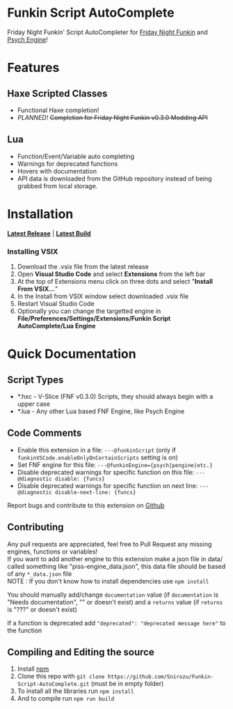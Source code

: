 # Funkin Script AutoComplete
Friday Night Funkin' Script AutoCompleter for [Friday Night Funkin](https://ninja-muffin24.itch.io/funkin) and [Psych Engine](https://github.com/ShadowMario/FNF-PsychEngine)!<br>

# Features
## Haxe Scripted Classes
- Functional Haxe completion!
- *PLANNED!* ~~Completion for Friday Night Funkin v0.3.0 Modding API~~
## Lua
- Function/Event/Variable auto completing
- Warnings for deprecated functions
- Hovers with documentation
- API data is downloaded from the GitHub repository instead of being grabbed from local storage.

# Installation
[**Latest Release**](https://marketplace.visualstudio.com/items?itemName=Snirozu.funkin-script-autocompleter) | [**Latest Build**](https://nightly.link/Snirozu/Funkin-Script-AutoComplete/workflows/main/master)

### Installing VSIX 
1. Download the .vsix file from the latest release
2. Open **Visual Studio Code** and select **Extensions** from the left bar
3. At the top of Extensions menu click on three dots and select "**Install From VSIX...**"
4. In the Install from VSIX window select downloaded .vsix file
5. Restart Visual Studio Code
6. Optionally you can change the targetted engine in **File/Preferences/Settings/Extensions/Funkin Script AutoComplete/Lua Engine**

# Quick Documentation
## Script Types
* *.hxc - V-Slice (FNF v0.3.0) Scripts, they should always begin with a upper case
* *.lua - Any other Lua based FNF Engine, like Psych Engine

## Code Comments
- Enable this extension in a file: `---@funkinScript` (only if `funkinVSCode.enableOnlyOnCertainScripts` setting is on)
- Set FNF engine for this file: `---@funkinEngine={psych|pengine|etc.}`
- Disable deprecated warnings for specific function on this file: `---@diagnostic disable: {funcs}`
- Disable deprecated warnings for specific function on next line: `---@diagnostic disable-next-line: {funcs}`

Report bugs and contribute to this extension on [Github](https://github.com/Snirozu/Funkin-Script-AutoComplete)

## Contributing
Any pull requests are appreciated, feel free to Pull Request any missing engines, functions or variables! <br>
If you want to add another engine to this extension make a json file in data/ called something like "piss-engine_data.json", this data file should be based of any `*_data.json` file <br>
NOTE : If you don't know how to install dependencies use `npm install`

You should manually add/change `documentation` value (if `documentation` is "Needs documentation", "" or doesn't exist) and a `returns` value (if `returns` is "???" or doesn't exist) 

If a function is deprecated add `"deprecated": "deprecated message here"` to the function

## Compiling and Editing the source
1. Install [npm](https://nodejs.org/en/download/)
2. Clone this repo with ```git clone https://github.com/Snirozu/Funkin-Script-AutoComplete.git``` (must be in empty folder)
3. To install all the libraries run ```npm install```
4. And to compile run ```npm run build```
